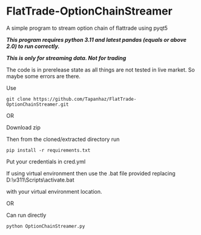 # FlatTrade-OptionChainStreamer
A simple program to stream option chain of flattrade using pyqt5

***This program requires python 3.11 and latest pandas (equals or above 2.0)  to run correctly.***

***This is only for streaming data. Not for trading***

The code is in prerelease state as all things are not tested in live market. So maybe some errors are there.

Use


```
git clone https://github.com/Tapanhaz/FlatTrade-OptionChainStreamer.git
```


OR

Download zip 

Then from the cloned/extracted directory run

```
pip install -r requirements.txt
```

Put your credentials in cred.yml

If using virtual environment then use the .bat file provided replacing D:\v311\Scripts\activate.bat

with your virtual environment location.

OR

Can run directly

```
python OptionChainStreamer.py
```
